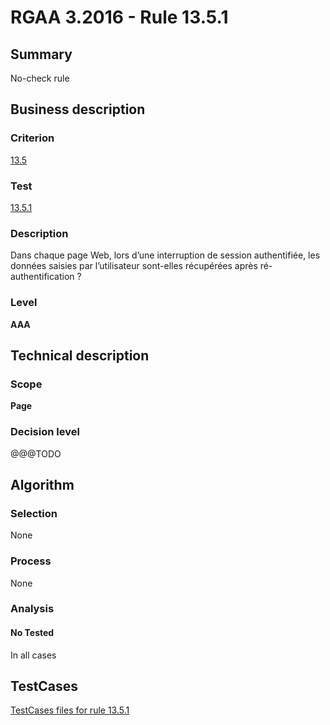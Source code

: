 # RGAA 3.2016 - Rule 13.5.1

## Summary
No-check rule


## Business description

### Criterion
[13.5](http://references.modernisation.gouv.fr/rgaa-accessibilite/criteres.html#crit-13-5)

### Test
[13.5.1](http://references.modernisation.gouv.fr/rgaa-accessibilite/criteres.html#test-13-5-1)

### Description
<div lang="fr">Dans chaque page Web, lors d&#x2019;une interruption de session authentifi&#xE9;e, les donn&#xE9;es saisies par l&#x2019;utilisateur sont-elles r&#xE9;cup&#xE9;r&#xE9;es apr&#xE8;s r&#xE9;-authentification&nbsp;?</div>

### Level
**AAA**


## Technical description

### Scope
**Page**

### Decision level
@@@TODO


## Algorithm

### Selection
None

### Process
None

### Analysis

#### No Tested
In all cases


##  TestCases

[TestCases files for rule 13.5.1](https://github.com/Asqatasun/Asqatasun/tree/develop/rules/rules-rgaa3.2016/src/test/resources/testcases/rgaa32016/Rgaa32016Rule130501/)



